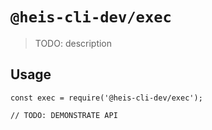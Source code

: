 # `@heis-cli-dev/exec`

> TODO: description

## Usage

```
const exec = require('@heis-cli-dev/exec');

// TODO: DEMONSTRATE API
```
